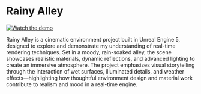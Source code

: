 # Rainy Alley

[![Watch the demo](https://img.youtube.com/vi/YYi1-1x2cV8/maxresdefault.jpg)](https://youtu.be/YYi1-1x2cV8)


Rainy Alley is a cinematic environment project built in Unreal Engine 5, designed to explore and demonstrate my understanding of real-time rendering techniques. Set in a moody, rain-soaked alley, the scene showcases realistic materials, dynamic reflections, and advanced lighting to create an immersive atmosphere. The project emphasizes visual storytelling through the interaction of wet surfaces, illuminated details, and weather effects—highlighting how thoughtful environment design and material work contribute to realism and mood in a real-time engine.

